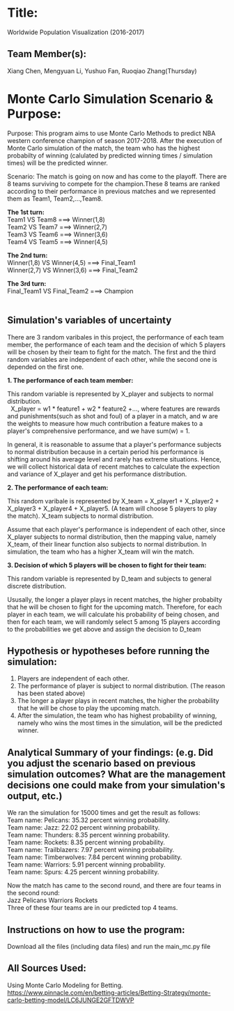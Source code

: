 
# Title: 
Worldwide Population Visualization (2016-2017)

## Team Member(s):
Xiang Chen, Mengyuan Li, Yushuo Fan, Ruoqiao Zhang(Thursday)

# Monte Carlo Simulation Scenario & Purpose:
Purpose: This program aims to use Monte Carlo Methods to predict NBA western conference champion of season 2017-2018. After the execution of Monte Carlo simulation of the match, the team who has the highest probabilty of winning (calulated by predicted winning times / simulation times) will be the predicted winner.</br>

Scenario: The match is going on now and has come to the playoff. There are 8 teams surviving to compete for the champion.These 8 teams are ranked according to their performance in previous matches and we represented them as
Team1, Team2,...,Team8.</br>

**The 1st turn:**</br>     Team1 VS Team8 ===> Winner(1,8)</br>
                  Team2 VS Team7 ===> Winner(2,7)</br>
                  Team3 VS Team6 ===> Winner(3,6)</br>
                  Team4 VS Team5 ===> Winner(4,5)</br>

**The 2nd turn:**</br>     Winner(1,8) VS Winner(4,5) ===> Final_Team1</br>
                  Winner(2,7) VS Winner(3,6) ===> Final_Team2</br>

**The 3rd turn:**</br>     Final_Team1 VS Final_Team2 ===> Champion</br>
          

## Simulation's variables of uncertainty

There are 3 random varibales in this project, the performance of each team member, the performance of each team and the decision of which 5 players will be chosen by their team to fight for the match. The first and the third random variables are independent of each other, while the second one is depended on the first one.

**1. The performance of each team member:**</br>

This random variable is represented by X_player and subjects to normal distribution.</br>
   
X_player = w1 * feature1 + w2 * feature2 +..., where features are rewards and punishments(such as shot and foul) of a player in a match, and w are the weights to measure how much contribution a feature makes to a player's comprehensive performance, and we have sum(w) = 1.</br>

In general, it is reasonable to assume that a player's performance subjects to normal distribution because in a certain period his performance is shifting around his average level and rarely has extreme situations. Hence, we will collect historical data of recent matches to calculate the expection and variance of X_player and get his performance distribution.

**2. The performance of each team:**</br>

This random varibale is represented by X_team = X_player1 + X_player2 + X_player3 + X_player4 + X_player5. (A team will choose 5 players to play the match). X_team subjects to normal distribution.</br>
  
Assume that each player's performance is independent of each other, since X_player subjects to normal distribution, then the mapping value, namely X_team, of their linear function also subjects to normal distribution. In simulation, the team who has a higher X_team will win the match.

**3. Decision of which 5 players will be chosen to fight for their team:**</br>

This random variable is represented by D_team and subjects to general discrete distribution.</br>
   
Ususally, the longer a player plays in recent matches, the higher probabilty that he will be chosen to fight for the upcoming match. Therefore, for each player in each team, we will calculate his probability of being chosen, and then for each team, we will randomly select 5 among 15 players according to the probabilities we get above and assign the decision to D_team

## Hypothesis or hypotheses before running the simulation:
1. Players are independent of each other.</br>
2. The performance of player is subject to normal distribution. (The reason has been stated above)</br>
3. The longer a player plays in recent matches, the higher the probability that he will be chose to play the upcoming match.</br>
4. After the simulation, the team who has highest probability of winning, namely who wins the most times in the simulation, will be the predicted winner.</br>

## Analytical Summary of your findings: (e.g. Did you adjust the scenario based on previous simulation outcomes?  What are the management decisions one could make from your simulation's output, etc.)
We ran the simulation for 15000 times and get the result as follows:</br>
Team name: Pelicans: 35.32 percent winning probability.</br>
Team name: Jazz: 22.02 percent winning probability.</br>
Team name: Thunders: 8.35 percent winning probability.</br>
Team name: Rockets: 8.35 percent winning probability.</br>
Team name: Trailblazers: 7.97 percent winning probability.</br>
Team name: Timberwolves: 7.84 percent winning probability.</br>
Team name: Warriors: 5.91 percent winning probability.</br>
Team name: Spurs: 4.25 percent winning probability.</br>

Now the match has came to the second round, and there are four teams in the second round:</br>
Jazz Pelicans Warriors Rockets </br>
Three of these four teams are in our predicted top 4 teams.


## Instructions on how to use the program:
Download all the files (including data files) and run the main_mc.py file

## All Sources Used:
Using Monte Carlo Modeling for Betting. https://www.pinnacle.com/en/betting-articles/Betting-Strategy/monte-carlo-betting-model/LC6JUNGE2GFTDWVP

